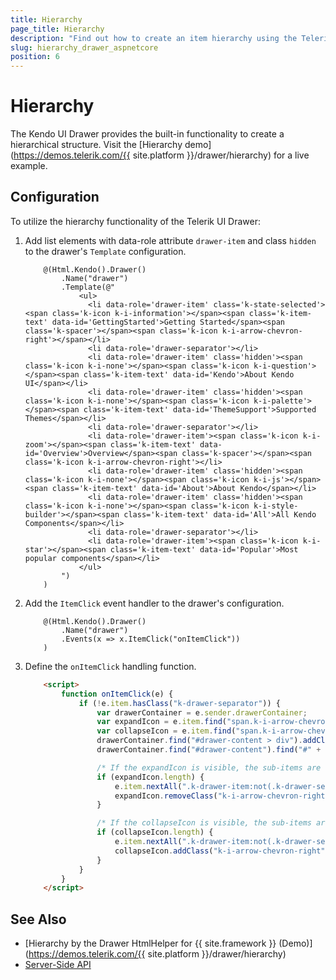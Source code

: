 ```yaml
---
title: Hierarchy
page_title: Hierarchy
description: "Find out how to create an item hierarchy using the Telerik UI Drawer HtmlHelper for {{ site.framework }}."
slug: hierarchy_drawer_aspnetcore
position: 6
---
```


# Hierarchy

The Kendo UI Drawer provides the built-in functionality to create a hierarchical structure. Visit the [Hierarchy demo](https://demos.telerik.com/{{ site.platform }}/drawer/hierarchy) for a live example.

## Configuration

To utilize the hierarchy functionality of the Telerik UI Drawer:

1. Add list elements with data-role attribute `drawer-item` and class `hidden` to the drawer's `Template` configuration.

    ```Razor
        @(Html.Kendo().Drawer()
            .Name("drawer")
            .Template(@"
                <ul>
                  <li data-role='drawer-item' class='k-state-selected'><span class='k-icon k-i-information'></span><span class='k-item-text' data-id='GettingStarted'>Getting Started</span><span class='k-spacer'></span><span class='k-icon k-i-arrow-chevron-right'></span></li> 
                  <li data-role='drawer-separator'></li> 
                  <li data-role='drawer-item' class='hidden'><span class='k-icon k-i-none'></span><span class='k-icon k-i-question'></span><span class='k-item-text' data-id='Kendo'>About Kendo UI</span></li> 
                  <li data-role='drawer-item' class='hidden'><span class='k-icon k-i-none'></span><span class='k-icon k-i-palette'></span><span class='k-item-text' data-id='ThemeSupport'>Supported Themes</span></li> 
                  <li data-role='drawer-separator'></li> 
                  <li data-role='drawer-item'><span class='k-icon k-i-zoom'></span><span class='k-item-text' data-id='Overview'>Overview</span><span class='k-spacer'></span><span class='k-icon k-i-arrow-chevron-right'></li> 
                  <li data-role='drawer-item' class='hidden'><span class='k-icon k-i-none'></span><span class='k-icon k-i-js'></span><span class='k-item-text' data-id='About'>About Kendo</span></li> 
                  <li data-role='drawer-item' class='hidden'><span class='k-icon k-i-none'></span><span class='k-icon k-i-style-builder'></span><span class='k-item-text' data-id='All'>All Kendo Components</span></li> 
                  <li data-role='drawer-separator'></li> 
                  <li data-role='drawer-item'><span class='k-icon k-i-star'></span><span class='k-item-text' data-id='Popular'>Most popular components</span></li> 
                </ul>
            ")
        )
    ```

1. Add the `ItemClick` event handler to the drawer's configuration.

    ```Razor
        @(Html.Kendo().Drawer()
            .Name("drawer")
            .Events(x => x.ItemClick("onItemClick"))
        )
    ```

1. Define the `onItemClick` handling function.

    ```html
        <script>
            function onItemClick(e) {
                if (!e.item.hasClass("k-drawer-separator")) {
                    var drawerContainer = e.sender.drawerContainer;
                    var expandIcon = e.item.find("span.k-i-arrow-chevron-right");
                    var collapseIcon = e.item.find("span.k-i-arrow-chevron-down");
                    drawerContainer.find("#drawer-content > div").addClass("hidden");
                    drawerContainer.find("#drawer-content").find("#" + e.item.find(".k-item-text").attr("data-id")).removeClass("hidden");

                    /* If the expandIcon is visible, the sub-items are hidden. Clicking on the icon should remove the hidden class and reveal the items.*/
                    if (expandIcon.length) {
                        e.item.nextAll(".k-drawer-item:not(.k-drawer-separator):lt(2)").removeClass("hidden");
                        expandIcon.removeClass("k-i-arrow-chevron-right").addClass("k-i-arrow-chevron-down");
                    }

                    /* If the collapseIcon is visible, the sub-items are visible. Clicking on the icon should add the hidden class and hide the items. */
                    if (collapseIcon.length) {
                        e.item.nextAll(".k-drawer-item:not(.k-drawer-separator):lt(2)").addClass("hidden");
                        collapseIcon.addClass("k-i-arrow-chevron-right").removeClass("k-i-arrow-chevron-down");
                    }
                }
            }
        </script>
    ```

## See Also

* [Hierarchy by the Drawer HtmlHelper for {{ site.framework }} (Demo)](https://demos.telerik.com/{{ site.platform }}/drawer/hierarchy)
* [Server-Side API](/api/drawer)